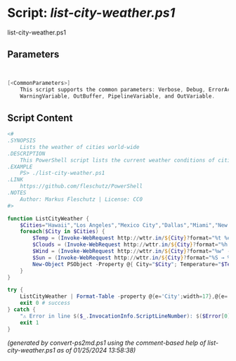 Script: *list-city-weather.ps1*
========================

list-city-weather.ps1 


Parameters
----------
```powershell


[<CommonParameters>]
    This script supports the common parameters: Verbose, Debug, ErrorAction, ErrorVariable, WarningAction, 
    WarningVariable, OutBuffer, PipelineVariable, and OutVariable.
```

Script Content
--------------
```powershell
<#
.SYNOPSIS
	Lists the weather of cities world-wide 
.DESCRIPTION
	This PowerShell script lists the current weather conditions of cities world-wide (west to east).
.EXAMPLE
	PS> ./list-city-weather.ps1
.LINK
	https://github.com/fleschutz/PowerShell
.NOTES
	Author: Markus Fleschutz | License: CC0
#>

function ListCityWeather {
	$Cities="Hawaii","Los Angeles","Mexico City","Dallas","Miami","New York","Rio de Janeiro","Paris","London","Berlin","Cape Town","Dubai","Mumbai","Singapore","Hong Kong","Perth","Peking","Tokyo","Sydney"
	foreach($City in $Cities) {
		$Temp = (Invoke-WebRequest http://wttr.in/${City}?format="%t %c " -UserAgent "curl" -useBasicParsing).Content
		$Clouds = (Invoke-WebRequest http://wttr.in/${City}?format="%h %p" -UserAgent "curl" -useBasicParsing).Content
		$Wind = (Invoke-WebRequest http://wttr.in/${City}?format="%w" -UserAgent "curl" -useBasicParsing).Content
		$Sun = (Invoke-WebRequest http://wttr.in/${City}?format="%S → %s" -UserAgent "curl" -useBasicParsing).Content
		New-Object PSObject -Property @{ City="$City"; Temperature="$Temp"; Clouds="$Clouds"; Wind="$Wind"; Sun="$Sun" }
	}
}

try {
	ListCityWeather | Format-Table -property @{e='City';width=17},@{e='Temperature';width=15},@{e='Clouds';width=15},@{e='Wind';width=12},@{e='Sun';width=20}
	exit 0 # success
} catch {
	"⚠️ Error in line $($_.InvocationInfo.ScriptLineNumber): $($Error[0])"
	exit 1
}
```

*(generated by convert-ps2md.ps1 using the comment-based help of list-city-weather.ps1 as of 01/25/2024 13:58:38)*

